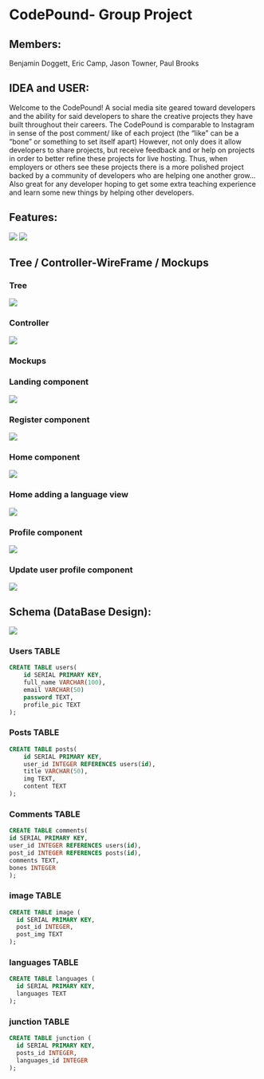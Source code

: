 # CodePound- Group Project
## Members:
Benjamin Doggett, Eric Camp, Jason Towner, Paul Brooks

## IDEA and USER:
Welcome to the CodePound! A social media site geared toward developers and the ability for said developers to share the creative projects they have built throughout their careers. The CodePound is comparable to Instagram in sense of the post comment/ like of each project (the “like” can be a “bone” or something to set itself apart) However, not only does it allow developers to share projects, but receive feedback and or help on projects in order to better refine these projects for live hosting. Thus, when employers or others see these projects there is a more polished project backed by a community of developers who are helping one another grow... Also great for any developer hoping to get some extra teaching experience and learn some new things by helping other developers.

## Features:
<img src = "./pictures/mvp-part1.png">
<img src = "./pictures/mvp-part2.png">

## Tree / Controller-WireFrame / Mockups
### Tree
<img src = "./pictures/Tree FINAL.png">

### Controller
<img src = "./pictures/Controller-wireframe FINAL.png">

### Mockups
### Landing component
<img src = "./pictures/Landing FINAL component.png">

### Register component
<img src = "./pictures/Register component.png">

### Home component
<img src = "./pictures/Home FINAL 2 component.png">

### Home adding a language view
<img src = "./pictures/Language Select Screen.png">

### Profile component
<img src = "./pictures/Profile FINAL 2 component.png">

### Update user profile component
<img src = "./pictures/Profile Update view.png">

## Schema (DataBase Design):
<img src = "./pictures/Database-relations.png">


### Users TABLE
```SQL
CREATE TABLE users(
    id SERIAL PRIMARY KEY,
    full_name VARCHAR(100),
    email VARCHAR(50)
    password TEXT,
    profile_pic TEXT
);
```

### Posts TABLE 
```SQL
CREATE TABLE posts(
    id SERIAL PRIMARY KEY,
    user_id INTEGER REFERENCES users(id),
    title VARCHAR(50),
    img TEXT,
    content TEXT
);
```

### Comments TABLE
```SQL 
CREATE TABLE comments(
id SERIAL PRIMARY KEY,
user_id INTEGER REFERENCES users(id),
post_id INTEGER REFERENCES posts(id),
comments TEXT,
bones INTEGER
);
```

### image TABLE 
```SQL 
CREATE TABLE image (
  id SERIAL PRIMARY KEY,
  post_id INTEGER,
  post_img TEXT
);
```

### languages TABLE 
```SQL
CREATE TABLE languages (
  id SERIAL PRIMARY KEY,
  languages TEXT
);
```

### junction TABLE 
```SQL
CREATE TABLE junction (
  id SERIAL PRIMARY KEY,
  posts_id INTEGER,
  languages_id INTEGER
);
```
